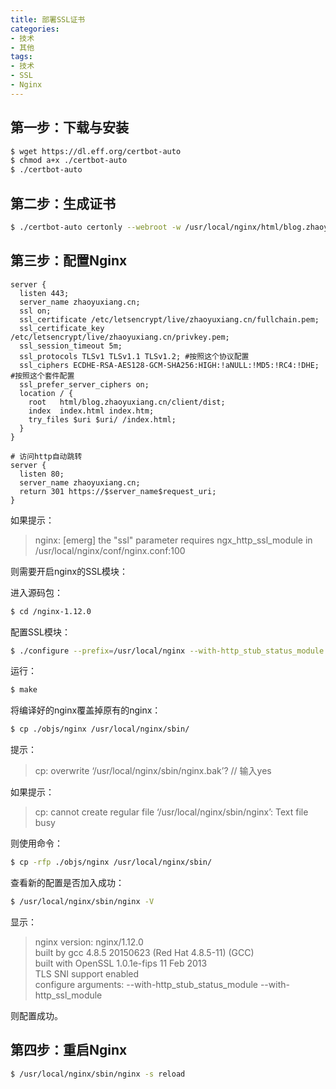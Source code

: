 ```yaml
---
title: 部署SSL证书
categories: 
- 技术
- 其他
tags:
- 技术
- SSL
- Nginx
---
```


## 第一步：下载与安装

```bash
$ wget https://dl.eff.org/certbot-auto
$ chmod a+x ./certbot-auto
$ ./certbot-auto
```

<!-- more -->

## 第二步：生成证书

```bash
$ ./certbot-auto certonly --webroot -w /usr/local/nginx/html/blog.zhaoyuxiang.cn/client/dist -d zhaoyuxiang.cn
```

## 第三步：配置Nginx

```nginx
server {
  listen 443;
  server_name zhaoyuxiang.cn;
  ssl on;
  ssl_certificate /etc/letsencrypt/live/zhaoyuxiang.cn/fullchain.pem;
  ssl_certificate_key /etc/letsencrypt/live/zhaoyuxiang.cn/privkey.pem;
  ssl_session_timeout 5m;
  ssl_protocols TLSv1 TLSv1.1 TLSv1.2; #按照这个协议配置
  ssl_ciphers ECDHE-RSA-AES128-GCM-SHA256:HIGH:!aNULL:!MD5:!RC4:!DHE; #按照这个套件配置
  ssl_prefer_server_ciphers on;
  location / {
    root   html/blog.zhaoyuxiang.cn/client/dist;
    index  index.html index.htm;
    try_files $uri $uri/ /index.html;
  }
}

# 访问http自动跳转
server {
  listen 80;
  server_name zhaoyuxiang.cn;
  return 301 https://$server_name$request_uri;
}
```

如果提示：

> nginx: [emerg] the "ssl" parameter requires ngx_http_ssl_module in /usr/local/nginx/conf/nginx.conf:100

则需要开启nginx的SSL模块：

进入源码包：

```bash
$ cd /nginx-1.12.0
```

配置SSL模块：

```bash
$ ./configure --prefix=/usr/local/nginx --with-http_stub_status_module --with-http_ssl_module
```

运行：

```bash
$ make
```

将编译好的nginx覆盖掉原有的nginx：

```bash
$ cp ./objs/nginx /usr/local/nginx/sbin/
```

提示：

> cp: overwrite ‘/usr/local/nginx/sbin/nginx.bak’?  // 输入yes

如果提示：

> cp: cannot create regular file ‘/usr/local/nginx/sbin/nginx’: Text file busy


则使用命令：

```bash
$ cp -rfp ./objs/nginx /usr/local/nginx/sbin/
```

查看新的配置是否加入成功：

```bash
$ /usr/local/nginx/sbin/nginx -V
```

显示：

> nginx version: nginx/1.12.0  
> built by gcc 4.8.5 20150623 (Red Hat 4.8.5-11) (GCC)  
> built with OpenSSL 1.0.1e-fips 11 Feb 2013  
> TLS SNI support enabled  
> configure arguments: --with-http_stub_status_module --with-http_ssl_module

则配置成功。

## 第四步：重启Nginx

```bash
$ /usr/local/nginx/sbin/nginx -s reload
```

